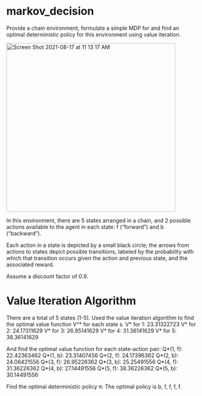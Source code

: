 # markov_decision
Provide a chain environment, formulate a simple MDP for and find an optimal deterministic policy for this environment using value iteration.

<img width="444" alt="Screen Shot 2021-08-17 at 11 13 17 AM" src="https://user-images.githubusercontent.com/71328646/129658509-764a1f60-d22c-46e0-8434-53ba4c258b97.png">

In this environment, there are 5 states arranged in a chain, and 2 possible actions available to the agent in each state: f (“forward”) and b (“backward”).

Each action in a state is depicted by a small black circle; the arrows from actions to states depict possible transitions, labeled by the probability with which that transition occurs given the action and previous state, and the associated reward.

Assume a discount factor of 0.9.

# Value Iteration Algorithm
There are a total of 5 states (1-5). 
Used the value iteration algorithm to find the optimal value function V^* for each state s.
V* for 1: 23.31322723 
V* for 2: 24.17311629 
V* for 3: 26.95141629 
V* for 4: 31.36141629 
V* for 5: 38.36141629

And find the optimal value function for each state-action pair:
Q*(1, f): 22.42363462 Q*(1, b): 23.31407456
Q*(2, f): 24.17396362 Q*(2, b): 24.06421556
Q*(3, f): 26.95226362 Q*(3, b): 25.25491556
Q*(4, f): 31.36226362 Q*(4, b): 27.14491556
Q*(5, f): 38.36226362 Q*(5, b): 30.14491556

Find the optimal deterministic policy π:
The optimal policy is b, f, f, f, f.
